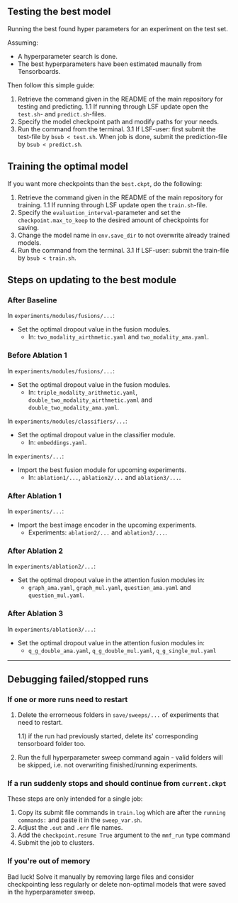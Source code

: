 

## Testing the best model
Running the best found hyper parameters for an experiment on the test set.


Assuming:
- A hyperparameter search is done.
- The best hyperparameters have been estimated maunally from Tensorboards.

Then follow this simple guide:
1) Retrieve the command given in the README of the main repository for testing and predicting. 
    1.1 If running through LSF update open the `test.sh`- and `predict.sh`-files.
2) Specify the model checkpoint path and modify paths for your needs.
3) Run the command from the terminal.
    3.1 If LSF-user: first submit the test-file by `bsub < test.sh`. When job is done, submit the prediction-file by `bsub < predict.sh`.

## Training the optimal model  

If you want more checkpoints than the `best.ckpt`, do the following:

1) Retrieve the command given in the README of the main repository for training.
    1.1 If running through LSF update open the `train.sh`-file.
2) Specify the `evaluation_interval`-parameter and set the `checkpoint.max_to_keep` to the desired amount of checkpoints for saving.
3) Change the model name in `env.save_dir` to not overwrite already trained models.
3) Run the command from the terminal.
    3.1 If LSF-user: submit the train-file by `bsub < train.sh`.

## Steps on updating to the best module 


### After Baseline
In `experiments/modules/fusions/...`:
- Set the optimal dropout value in the fusion modules.
    - In: `two_modality_airthmetic.yaml` and `two_modality_ama.yaml`.


### Before Ablation 1

In `experiments/modules/fusions/...`:
- Set the optimal dropout value in the fusion modules.
   - In: `triple_modality_arithmetic.yaml`, `double_two_modality_airthmetic.yaml` and `double_two_modality_ama.yaml`.
    
In `experiments/modules/classifiers/...`:
- Set the optimal dropout value in the classifier module.
    - In: `embeddings.yaml`.

In `experiments/...`:
- Import the best fusion module for upcoming experiments.
   - In: `ablation1/...`, `ablation2/...` and `ablation3/...`.

### After Ablation 1
In `experiments/...`:
- Import the best image encoder in the upcoming experiments.
   - Experiments: `ablation2/...` and `ablation3/...`.

### After Ablation 2
In `experiments/ablation2/...`:
- Set the optimal dropout value in the attention fusion modules in:
   - `graph_ama.yaml`, `graph_mul.yaml`, `question_ama.yaml` and `question_mul.yaml`.

### After Ablation 3
In `experiments/ablation3/...`:
- Set the optimal dropout value in the attention fusion modules in:
   - `q_g_double_ama.yaml`, `q_g_double_mul.yaml`, `q_g_single_mul.yaml`

---

## Debugging failed/stopped runs

### If one or more runs need to restart

1) Delete the errorneous folders in `save/sweeps/...` of experiments that need to restart.
   
    1.1) if the run had previously started, delete its' corresponding tensorboard folder too.
   
2) Run the full hyperparameter sweep command again - valid folders will be skipped, i.e. not overwriting finished/running experiments.


### If a run suddenly stops and should continue from `current.ckpt`
These steps are only intended for a single job:
1) Copy its submit file commands in `train.log` which are after the `running commands:` and paste it in the `sweep_var.sh`.
2) Adjust the `.out` and `.err` file names.
3) Add the `checkpoint.resume True` argument to the `mmf_run` type command 
4) Submit the job to clusters.



### If you're out of memory

Bad luck! Solve it manually by removing large files and consider checkpointing less regularly or delete non-optimal models that were saved in the hyperparameter sweep.





